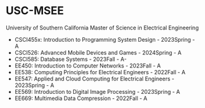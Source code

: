 # USC-MSEE
University of Southern California Master of Science in Electrical Engineering

<ul>
  <li>CSCI455x: Introduction to Programming System Design - 2023Spring - A</li>
  <li>CSCI526: Advanced Mobile Devices and Games - 2024Spring - A</li>
  <li>CSCI585: Database Systems - 2023Fall - A-</li>
  <li>EE450: Introduction to Computer Networks - 2023Fall - A</li>
  <li>EE538: Computing Principles for Electrical Engineers - 2022Fall - A</li>
  <li>EE547: Applied and Cloud Computing for Electrical Engineers - 2023Spring - A</li>
  <li>EE569: Introduction to Digital Image Processing - 2023Spring - A</li>
  <li>EE669: Multimedia Data Compression - 2022Fall - A</li>
</ul>
